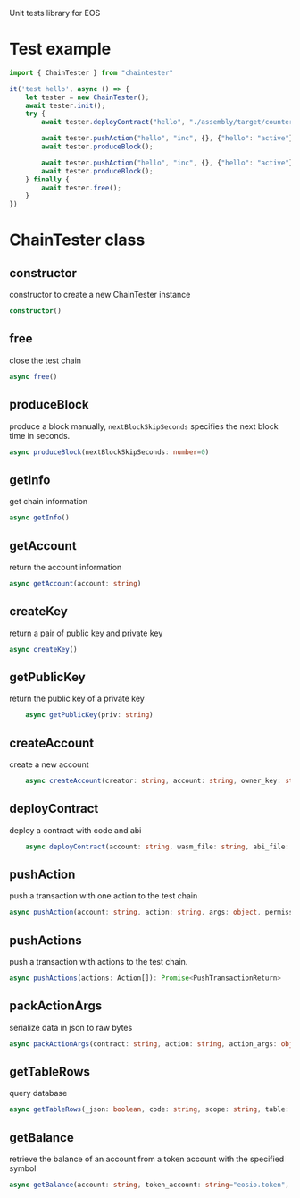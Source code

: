 Unit tests library for EOS

# Test example
```typescript
import { ChainTester } from "chaintester"

it('test hello', async () => {
    let tester = new ChainTester();
    await tester.init();
    try {
        await tester.deployContract("hello", "./assembly/target/counter.wasm", "./assembly/target/counter.abi");

        await tester.pushAction("hello", "inc", {}, {"hello": "active"});
        await tester.produceBlock();

        await tester.pushAction("hello", "inc", {}, {"hello": "active"});
        await tester.produceBlock();
    } finally {
        await tester.free();
    }
})
```

# ChainTester class

## constructor

constructor to create a new ChainTester instance

```typescript
constructor()
```

## free

close the test chain

```typescript
async free()
```

## produceBlock

produce a block manually, `nextBlockSkipSeconds` specifies the next block time in seconds.

```typescript
async produceBlock(nextBlockSkipSeconds: number=0)
```

## getInfo

get chain information

```typescript
async getInfo()
```

## getAccount

return the account information

```typescript
async getAccount(account: string)
```

## createKey

return a pair of public key and private key

```typescript
async createKey()
```

## getPublicKey

return the public key of a private key

```typescript
    async getPublicKey(priv: string)
```

## createAccount

create a new account

```typescript
    async createAccount(creator: string, account: string, owner_key: string, active_key: string, ram_bytes: number = 5 * 1024 * 1024, stake_net: number = 0, stake_cpu: number = 0)
```

## deployContract

deploy a contract with code and abi

```typescript
    async deployContract(account: string, wasm_file: string, abi_file: string): Promise<PushTransactionReturn>
```

## pushAction

push a transaction with one action to the test chain

```typescript
async pushAction(account: string, action: string, args: object, permissions: object): Promise<PushTransactionReturn>
```

## pushActions

push a transaction with actions to the test chain.

```typescript
async pushActions(actions: Action[]): Promise<PushTransactionReturn>
```

## packActionArgs

serialize data in json to raw bytes

```typescript
async packActionArgs(contract: string, action: string, action_args: object)
```

## getTableRows

query database

```typescript
async getTableRows(_json: boolean, code: string, scope: string, table: string, lower_bound: string, upper_bound: string, limit: number, key_type: string="", index_position: string="", reverse: boolean=false, show_payer: boolean=true)
```

## getBalance

retrieve the balance of an account from a token account with the specified symbol

```typescript
async getBalance(account: string, token_account: string="eosio.token", symbol: string="EOS"): Promise<number>
```
